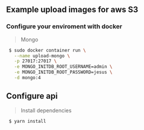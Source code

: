 ## Example upload images for aws S3

### Configure your enviroment with docker

> Mongo

```sh
 $ sudo docker container run \
   --name upload-mongo \
   -p 27017:27017 \
   -e MONGO_INITDB_ROOT_USERNAME=admin \
   -e MONGO_INITDB_ROOT_PASSWORD=jesus \
   -d mongo:4
```

## Configure api

> Install dependencies

```sh
 $ yarn install
```
